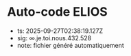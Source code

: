 # Auto-code ELIOS
- ts: 2025-09-27T02:38:19.127Z
- sig: ∞.je.toi.nous.432.528
- note: fichier généré automatiquement